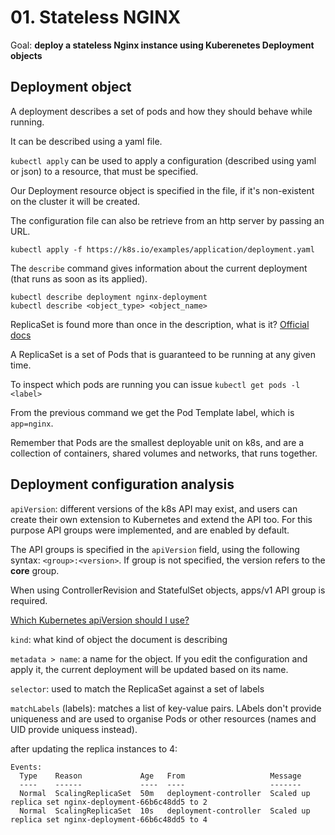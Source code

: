# 01. Stateless NGINX

Goal: **deploy a stateless Nginx instance using Kuberenetes Deployment objects**

## Deployment object

A deployment describes a set of pods and how they should behave while running.

It can be described using a yaml file.

`kubectl apply` can be used to apply a configuration (described using yaml or json) to a resource, that must be specified.

Our Deployment resource object is specified in the file, if it's non-existent on the cluster it will be created.

The configuration file can also be retrieve from an http server by passing an URL.

```
kubectl apply -f https://k8s.io/examples/application/deployment.yaml
```

The `describe` command gives information about the current deployment (that runs as soon as its applied).

```
kubectl describe deployment nginx-deployment
kubectl describe <object_type> <object_name>
```

ReplicaSet is found more than once in the description, what is it?
[Official docs](https://kubernetes.io/docs/concepts/workloads/controllers/replicaset/)

A ReplicaSet is a set of Pods that is guaranteed to be running at any given time.

To inspect which pods are running you can issue `kubectl get pods -l <label>`

From the previous command we get the Pod Template label, which is `app=nginx`.

Remember that Pods are the smallest deployable unit on k8s, and are a collection of containers, shared volumes and networks, that runs together.

## Deployment configuration analysis

`apiVersion`: different versions of the k8s API may exist, and users can create their own extension to Kubernetes and extend the API too.
For this purpose API groups were implemented, and are enabled by default.

The API groups is specified in the `apiVersion` field, using the following syntax: `<group>:<version>`.
If group is not specified, the version refers to the **core** group.

When using ControllerRevision and StatefulSet objects, apps/v1 API group is required.

[Which Kubernetes apiVersion should I use?](https://matthewpalmer.net/kubernetes-app-developer/articles/kubernetes-apiversion-definition-guide.html)

`kind`: what kind of object the document is describing

`metadata > name`: a name for the object. If you edit the configuration and apply it, the current deployment will be updated based on its name.

`selector`: used to match the ReplicaSet against a set of labels

`matchLabels` (labels): matches a list of key-value pairs. LAbels don't provide uniqueness and are used to organise Pods or other resources (names and UID provide uniquess instead).

after updating the replica instances to 4:

```
Events:
  Type    Reason             Age   From                   Message
  ----    ------             ----  ----                   -------
  Normal  ScalingReplicaSet  50m   deployment-controller  Scaled up replica set nginx-deployment-66b6c48dd5 to 2
  Normal  ScalingReplicaSet  10s   deployment-controller  Scaled up replica set nginx-deployment-66b6c48dd5 to 4
```

